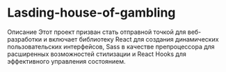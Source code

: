 # Lasding-house-of-gambling
Описание Этот проект призван стать отправной точкой для веб-разработки и включает библиотеку React для создания динамических пользовательских интерфейсов, Sass в качестве препроцессора для расширенных возможностей стилизации и React Hooks для эффективного управления состоянием. 
